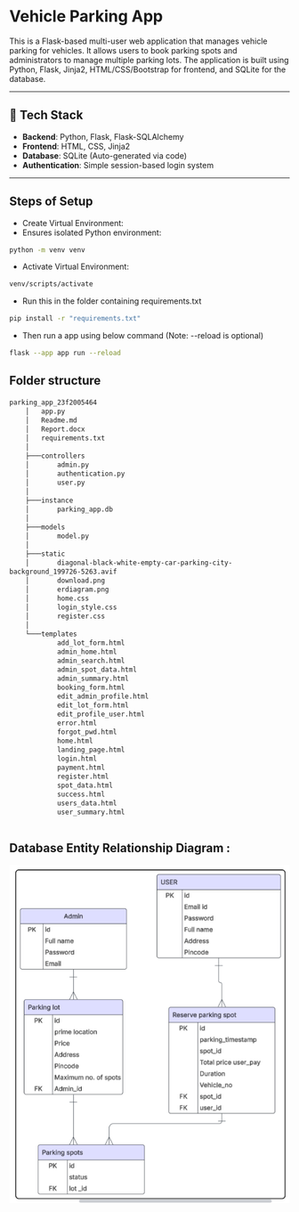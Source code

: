 # Vehicle Parking App

This is a Flask-based multi-user web application that manages vehicle parking for vehicles. It allows users to book parking spots and administrators to manage multiple parking lots. The application is built using Python, Flask, Jinja2, HTML/CSS/Bootstrap for frontend, and SQLite for the database. 

---

## 🔧 Tech Stack

- **Backend**: Python, Flask, Flask-SQLAlchemy
- **Frontend**: HTML, CSS, Jinja2
- **Database**: SQLite (Auto-generated via code)
- **Authentication**: Simple session-based login system

---
## Steps of Setup
- Create Virtual Environment:
- Ensures isolated Python environment:
```bash
python -m venv venv 
```
- Activate Virtual Environment:
```bash 
venv/scripts/activate
```
- Run this in the folder containing requirements.txt
```bash 
pip install -r "requirements.txt" 
```
- Then run a app using below command (Note: --reload is optional)
```bash
flask --app app run --reload 
```

## Folder structure
```
parking_app_23f2005464
    │   app.py
    │   Readme.md
    │   Report.docx
    │   requirements.txt
    │
    ├───controllers
    │       admin.py
    │       authentication.py
    │       user.py
    │
    ├───instance
    │       parking_app.db
    │
    ├───models
    │       model.py
    │
    ├───static
    │       diagonal-black-white-empty-car-parking-city-background_199726-5263.avif
    │       download.png
    │       erdiagram.png
    │       home.css
    │       login_style.css
    │       register.css
    │
    └───templates
            add_lot_form.html
            admin_home.html
            admin_search.html
            admin_spot_data.html
            admin_summary.html
            booking_form.html
            edit_admin_profile.html
            edit_lot_form.html
            edit_profile_user.html
            error.html
            forgot_pwd.html
            home.html
            landing_page.html
            login.html
            payment.html
            register.html
            spot_data.html
            success.html
            users_data.html
            user_summary.html


``` 


## Database  Entity Relationship Diagram :
![ER diagram](parking_app_23f2005464/static/erdiagram.png)
